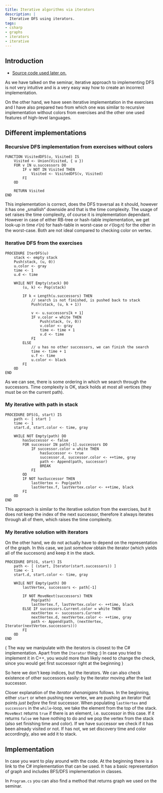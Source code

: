 ```yaml
---
title: Iterative algorithms via iterators
description: |
  Iterative DFS using iterators.
tags:
- csharp
- graphs
- iterators
- iterative
---
```


## Introduction

- [Source code used later on.](pathname:///files/ib002/iterative-and-iterators/)

As we have talked on the seminar, iterative approach to implementing DFS is not very intuitive and is a very easy way how to create an incorrect implementation.

On the other hand, we have seen iterative implementation in the exercises and I have also prepared two from which one was similar to recursive implementation without colors from exercises and the other one used features of high-level languages.

## Different implementations

### Recursive DFS implementation from exercises without colors

```
FUNCTION VisitedDFS(u, Visited) IS
    Visited <- Union(Visited, { u })
    FOR v IN u.successors DO
        IF v NOT IN Visited THEN
            Visited <- VisitedDFS(v, Visited)
        FI
    OD

    RETURN Visited
END
```

This implementation is correct, does the DFS traversal as it should, however it has one „smallish“ downside and that is the time complexity. The usage of set raises the time complexity, of course it is implementation dependant. However in case of either RB-tree or hash-table implementation, we get look-up in time $\mathcal{O}(n)$ for hash-table in worst-case or $\mathcal{O}(\log n)$ for the other in the worst-case. Both are not ideal compared to checking color on vertex.

### Iterative DFS from the exercises

```
PROCEDURE IterDFS(u)
    stack <- empty stack
    Push(stack, (u, 0))
    u.color <- gray
    time <- 1
    u.d <- time

    WHILE NOT Empty(stack) DO
        (u, k) <- Pop(stack)

        IF k < Length(u.successors) THEN
            // search is not finished, is pushed back to stack
            Push(stack, (u, k + 1))

            v <- u.successors[k + 1]
            IF v.color = white THEN
                Push(stack, (v, 0))
                v.color <- gray
                time <- time + 1
                v.d <- time
            FI
        ELSE
            // u has no other successors, we can finish the search
            time <- time + 1
            u.f <- time
            u.color <- black
        FI
    OD
END
```

As we can see, there is some ordering in which we search through the successors. Time complexity is OK, stack holds at most all vertices (they must be on the current path).

### My iterative with path in stack

```
PROCEDURE DFS(G, start) IS
    path <- [ start ]
    time <- 1
    start.d, start.color <- time, gray

    WHILE NOT Empty(path) DO
        hasSuccessor <- false
        FOR successor IN path[-1].successors DO
            IF successor.color = white THEN
                hasSuccessor <- true
                successor.d, successor.color <- ++time, gray
                path <- Append(path, successor)
                BREAK
            FI
        OD
        IF NOT hasSuccessor THEN
            lastVertex <- Pop(path)
            lastVertex.f, lastVertex.color <- ++time, black
        FI
    OD
END
```

This approach is similar to the iterative solution from the exercises, but it does not keep the index of the next successor, therefore it always iterates through all of them, which raises the time complexity.

### My iterative solution with iterators

On the other hand, we do not actually have to depend on the representation of the graph. In this case, we just _somehow_ obtain the iterator (which yields all of the succesors) and keep it in the stack.

```
PROCEDURE DFS(G, start) IS
    path <- [ (start, Iterator(start.successors)) ]
    time <- 1
    start.d, start.color <- time, gray

    WHILE NOT Empty(path) DO
        lastVertex, successors <- path[-1]

        IF NOT MoveNext(successors) THEN
            Pop(path)
            lastVertex.f, lastVertex.color <- ++time, black
        ELSE IF successors.Current.color = white THEN
            nextVertex <- successors.Current
            nextVertex.d, nextVertex.color <- ++time, gray
            path <- Append(path, (nextVertex, Iterator(nextVertex.successors)))
        FI
    OD
END
```

( The way we manipulate with the iterators is closest to the C# implementation. Apart from the `Iterator` thing :) In case you tried to implement it in C++, you would more than likely need to change the check, since you would get first successor right at the beginning )

So here we don't keep indices, but the iterators. We can also check existence of other successors easily: by the iterator moving after the last successor.

Closer explanation of the _iterator shenanigans_ follows. In the beginning, either `start` or when pushing new vertex, we are pushing an iterator that points _just before_ the first successor. When populating `lastVertex` and `successors` in the `while`-loop, we take the element from the top of the stack. `MoveNext` returns `true` if there is an element, i.e. successor in this case. If it returns `false` we have nothing to do and we pop the vertex from the stack (also set finishing time and color). If we have successor we check if it has been already visited or not. If has not, we set discovery time and color accordingly, also we add it to stack.

## Implementation

In case you want to play around with the code. At the beginning there is a link to the C# implementation that can be used. It has a basic representation of graph and includes BFS/DFS implementation in classes.

In `Program.cs` you can also find a method that returns graph we used on the seminar.
